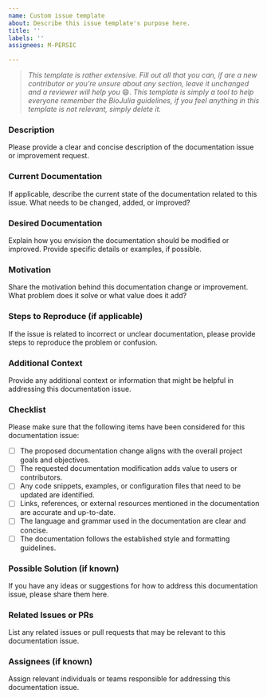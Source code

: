 ```yaml
---
name: Custom issue template
about: Describe this issue template's purpose here.
title: ''
labels: ''
assignees: M-PERSIC

---
```


<!--- Provide a general summary of the issue in the Title above -->

> _This template is rather extensive. Fill out all that you can, if are a new contributor or you're unsure about any section, leave it unchanged and a reviewer will help you_ :smile:. _This template is simply a tool to help everyone remember the BioJulia guidelines, if you feel anything in this template is not relevant, simply delete it._

### Description

Please provide a clear and concise description of the documentation issue or improvement request.

### Current Documentation

If applicable, describe the current state of the documentation related to this issue. What needs to be changed, added, or improved?

### Desired Documentation

Explain how you envision the documentation should be modified or improved. Provide specific details or examples, if possible.

### Motivation

Share the motivation behind this documentation change or improvement. What problem does it solve or what value does it add?

### Steps to Reproduce (if applicable)

If the issue is related to incorrect or unclear documentation, please provide steps to reproduce the problem or confusion.

### Additional Context

Provide any additional context or information that might be helpful in addressing this documentation issue.

### Checklist

Please make sure that the following items have been considered for this documentation issue:

- [ ] The proposed documentation change aligns with the overall project goals and objectives.
- [ ] The requested documentation modification adds value to users or contributors.
- [ ] Any code snippets, examples, or configuration files that need to be updated are identified.
- [ ] Links, references, or external resources mentioned in the documentation are accurate and up-to-date.
- [ ] The language and grammar used in the documentation are clear and concise.
- [ ] The documentation follows the established style and formatting guidelines.

### Possible Solution (if known)

If you have any ideas or suggestions for how to address this documentation issue, please share them here.

### Related Issues or PRs

List any related issues or pull requests that may be relevant to this documentation issue.

### Assignees (if known)

Assign relevant individuals or teams responsible for addressing this documentation issue.
